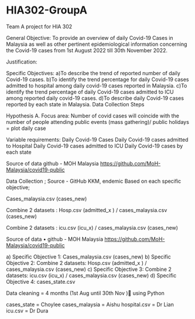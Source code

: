 # HIA302-GroupA
Team A project for HIA 302

General Objective: To provide an overview of daily Covid-19 Cases in Malaysia as well as other pertinent epidemiological information concerning the Covid-19 cases from 1st August 2022 till 30th November 2022.

Justification:

Specific Objectives: 
a)To describe the trend of reported number of daily Covid-19 cases. 
b)To identify the trend percentage for daily Covid-19 cases admitted to hospital among daily covid-19 cases reported in Malaysia. 
c)To identify the trend percentage of daily Covid-19 cases admitted to ICU among reported daily covid-19 cases. 
d)To describe daily Covid-19 cases reported by each state in Malaysia. Data Collection Steps

Hypothesis A. Focus area: Number of covid cases will coincide with the number of people attending public events (mass gathering)/ public holidays = plot daily case

Variable requirements: Daily Covid-19 Cases Daily Covid-19 cases admitted to Hospital Daily Covid-19 cases admitted to ICU Daily Covid-19 cases by each state

Source of data github - MOH Malaysia https://github.com/MoH-Malaysia/covid19-public

Data Collection ; Source - GitHub KKM, endemic Based on each specific objective;

Cases_malaysia.csv (cases_new)

Combine 2 datasets : Hosp.csv (admitted_x ) / cases_malaysia.csv (cases_new)

Combine 2 datasets : icu.csv (icu_x) / cases_malaysia.csv (cases_new)

Source of data • github - MOH Malaysia https://github.com/MoH-Malaysia/covid19-public

a) Specific Objective 1: Cases_malaysia.csv (cases_new)
b) Specific Objective 2: Combine 2 datasets: Hosp.csv (admitted_x ) / cases_malaysia.csv (cases_new)
c) Specific Objective 3: Combine 2 datasets: icu.csv (icu_x) / cases_malaysia.csv (cases_new)
d) Specific Objective 4: cases_state.csv

Data cleaning = 4 months (1st Aug until 30th Nov ) using Python

cases_state = Choylee
cases_malaysia = Aishu
hospital.csv = Dr Lian
icu.csv = Dr Dura
